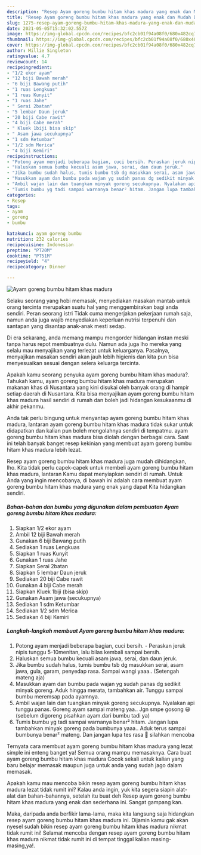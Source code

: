 ```yaml
---
description: "Resep Ayam goreng bumbu hitam khas madura yang enak dan Mudah Dibuat"
title: "Resep Ayam goreng bumbu hitam khas madura yang enak dan Mudah Dibuat"
slug: 1275-resep-ayam-goreng-bumbu-hitam-khas-madura-yang-enak-dan-mudah-dibuat
date: 2021-05-05T15:32:02.557Z
image: https://img-global.cpcdn.com/recipes/bfc2cb01f94a08f0/680x482cq70/ayam-goreng-bumbu-hitam-khas-madura-foto-resep-utama.jpg
thumbnail: https://img-global.cpcdn.com/recipes/bfc2cb01f94a08f0/680x482cq70/ayam-goreng-bumbu-hitam-khas-madura-foto-resep-utama.jpg
cover: https://img-global.cpcdn.com/recipes/bfc2cb01f94a08f0/680x482cq70/ayam-goreng-bumbu-hitam-khas-madura-foto-resep-utama.jpg
author: Millie Singleton
ratingvalue: 4.7
reviewcount: 14
recipeingredient:
- "1/2 ekor ayam"
- "12 biji Bawah merah"
- "6 biji Bawang putih"
- "1 ruas Lengkuas"
- "1 ruas Kunyit"
- "1 ruas Jahe"
- " Serai 2batan"
- "5 lembar Daun jeruk"
- "20 biji Cabe rawit"
- "4 biji Cabe merah"
- " Kluek 1biji bisa skip"
- " Asam jawa secukupnya"
- "1 sdm Ketumbar"
- "1/2 sdm Merica"
- "4 biji Kemiri"
recipeinstructions:
- "Potong ayam menjadi beberapa bagian, cuci bersih. Peraskan jeruk nipis tunggu 5-10menitan, lalu bilas kembali sampai bersih."
- "Haluskan semua bumbu kecuali asam jawa, serai, dan daun jeruk."
- "Jika bumbu sudah halus, tumis bumbu tsb dg masukkan serai, asam jawa, gula, garam, penyedap rasa. Sampai wangi yaaa.. (Setengah mateng aja)"
- "Masukkan ayam dan bumbu pada wajan yg sudah panas dg sedikit minyak goreng. Aduk hingga merata, tambahkan air. Tunggu sampai bumbu meremsap pada ayamnya."
- "Ambil wajan lain dan tuangkan minyak goreng secukupnya. Nyalakan api tunggu panas. Goreng ayam sampai mateng yaa.. Jgn smpe gosong 😃 (sebelum digoreng pisahkan ayam.dari bumbu tadi ya)"
- "Tumis bumbu yg tadi sampai warnanya benar² hitam. Jangan lupa tambahkan minyak goreng pada bumbunya yaaa.. Aduk terus sampai bumbunya benar² mateng. Dan jangan lupa tes rasa 🤗 silahkan mencoba"
categories:
- Resep
tags:
- ayam
- goreng
- bumbu

katakunci: ayam goreng bumbu 
nutrition: 232 calories
recipecuisine: Indonesian
preptime: "PT20M"
cooktime: "PT51M"
recipeyield: "4"
recipecategory: Dinner

---
```



![Ayam goreng bumbu hitam khas madura](https://img-global.cpcdn.com/recipes/bfc2cb01f94a08f0/680x482cq70/ayam-goreng-bumbu-hitam-khas-madura-foto-resep-utama.jpg)

Selaku seorang yang hobi memasak, menyediakan masakan mantab untuk orang tercinta merupakan suatu hal yang menggembirakan bagi anda sendiri. Peran seorang istri Tidak cuma mengerjakan pekerjaan rumah saja, namun anda juga wajib menyediakan keperluan nutrisi terpenuhi dan santapan yang disantap anak-anak mesti sedap.

Di era  sekarang, anda memang mampu mengorder hidangan instan meski tanpa harus repot membuatnya dulu. Namun ada juga lho mereka yang selalu mau menyajikan yang terlezat untuk keluarganya. Pasalnya, menyajikan masakan sendiri akan jauh lebih higienis dan kita pun bisa menyesuaikan sesuai dengan selera keluarga tercinta. 



Apakah kamu seorang penyuka ayam goreng bumbu hitam khas madura?. Tahukah kamu, ayam goreng bumbu hitam khas madura merupakan makanan khas di Nusantara yang kini disukai oleh banyak orang di hampir setiap daerah di Nusantara. Kita bisa menyajikan ayam goreng bumbu hitam khas madura hasil sendiri di rumah dan boleh jadi hidangan kesukaanmu di akhir pekanmu.

Anda tak perlu bingung untuk menyantap ayam goreng bumbu hitam khas madura, lantaran ayam goreng bumbu hitam khas madura tidak sukar untuk didapatkan dan kalian pun boleh mengolahnya sendiri di tempatmu. ayam goreng bumbu hitam khas madura bisa diolah dengan berbagai cara. Saat ini telah banyak banget resep kekinian yang membuat ayam goreng bumbu hitam khas madura lebih lezat.

Resep ayam goreng bumbu hitam khas madura juga mudah dihidangkan, lho. Kita tidak perlu capek-capek untuk membeli ayam goreng bumbu hitam khas madura, lantaran Kamu dapat menyiapkan sendiri di rumah. Untuk Anda yang ingin mencobanya, di bawah ini adalah cara membuat ayam goreng bumbu hitam khas madura yang enak yang dapat Kita hidangkan sendiri.

<!--inarticleads1-->

##### Bahan-bahan dan bumbu yang digunakan dalam pembuatan Ayam goreng bumbu hitam khas madura:

1. Siapkan 1/2 ekor ayam
1. Ambil 12 biji Bawah merah
1. Gunakan 6 biji Bawang putih
1. Sediakan 1 ruas Lengkuas
1. Siapkan 1 ruas Kunyit
1. Gunakan 1 ruas Jahe
1. Siapkan  Serai 2batan
1. Siapkan 5 lembar Daun jeruk
1. Sediakan 20 biji Cabe rawit
1. Gunakan 4 biji Cabe merah
1. Siapkan  Kluek 1biji (bisa skip)
1. Gunakan  Asam jawa (secukupnya)
1. Sediakan 1 sdm Ketumbar
1. Sediakan 1/2 sdm Merica
1. Sediakan 4 biji Kemiri




<!--inarticleads2-->

##### Langkah-langkah membuat Ayam goreng bumbu hitam khas madura:

1. Potong ayam menjadi beberapa bagian, cuci bersih. - Peraskan jeruk nipis tunggu 5-10menitan, lalu bilas kembali sampai bersih.
1. Haluskan semua bumbu kecuali asam jawa, serai, dan daun jeruk.
1. Jika bumbu sudah halus, tumis bumbu tsb dg masukkan serai, asam jawa, gula, garam, penyedap rasa. Sampai wangi yaaa.. (Setengah mateng aja)
1. Masukkan ayam dan bumbu pada wajan yg sudah panas dg sedikit minyak goreng. Aduk hingga merata, tambahkan air. Tunggu sampai bumbu meremsap pada ayamnya.
1. Ambil wajan lain dan tuangkan minyak goreng secukupnya. Nyalakan api tunggu panas. Goreng ayam sampai mateng yaa.. Jgn smpe gosong 😃 (sebelum digoreng pisahkan ayam.dari bumbu tadi ya)
1. Tumis bumbu yg tadi sampai warnanya benar² hitam. Jangan lupa tambahkan minyak goreng pada bumbunya yaaa.. Aduk terus sampai bumbunya benar² mateng. Dan jangan lupa tes rasa 🤗 silahkan mencoba




Ternyata cara membuat ayam goreng bumbu hitam khas madura yang lezat simple ini enteng banget ya! Semua orang mampu memasaknya. Cara buat ayam goreng bumbu hitam khas madura Cocok sekali untuk kalian yang baru belajar memasak maupun juga untuk anda yang sudah jago dalam memasak.

Apakah kamu mau mencoba bikin resep ayam goreng bumbu hitam khas madura lezat tidak rumit ini? Kalau anda ingin, yuk kita segera siapin alat-alat dan bahan-bahannya, setelah itu buat deh Resep ayam goreng bumbu hitam khas madura yang enak dan sederhana ini. Sangat gampang kan. 

Maka, daripada anda berfikir lama-lama, maka kita langsung saja hidangkan resep ayam goreng bumbu hitam khas madura ini. Dijamin kamu gak akan nyesel sudah bikin resep ayam goreng bumbu hitam khas madura nikmat tidak rumit ini! Selamat mencoba dengan resep ayam goreng bumbu hitam khas madura nikmat tidak rumit ini di tempat tinggal kalian masing-masing,ya!.

